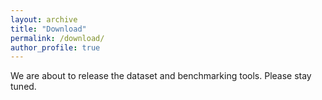 ```yaml
---
layout: archive
title: "Download"
permalink: /download/
author_profile: true
---
```


We are about to release the dataset and benchmarking tools. Please stay tuned.
